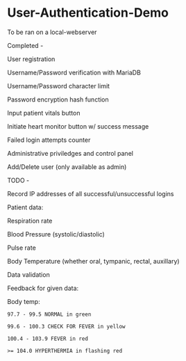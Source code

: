 # User-Authentication-Demo

To be ran on a local-webserver

Completed -

User registration

Username/Password verification with MariaDB

Username/Password character limit

Password encryption hash function

Input patient vitals button

Initiate heart monitor button w/ success message

Failed login attempts counter

Administrative priviledges and control panel

Add/Delete user (only available as admin)


TODO -

Record IP addresses of all successful/unsuccessful logins

Patient data:

  Respiration rate
  
  Blood Pressure (systolic/diastolic)
  
  Pulse rate
  
  Body Temperature (whether oral, tympanic, rectal, auxillary)
  
Data validation

Feedback for given data:

  Body temp:
  
    97.7 - 99.5 NORMAL in green
    
    99.6 - 100.3 CHECK FOR FEVER in yellow
    
    100.4 - 103.9 FEVER in red
    
    >= 104.0 HYPERTHERMIA in flashing red
    
  
